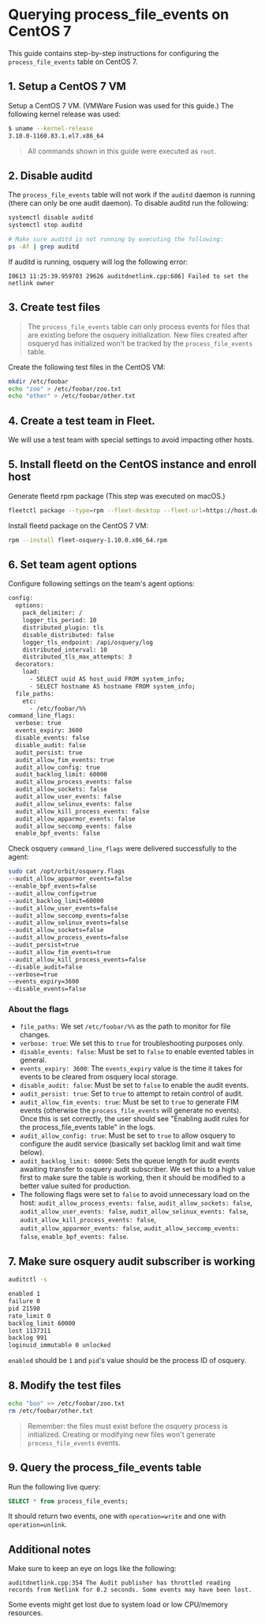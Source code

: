 # Querying process_file_events on CentOS 7

This guide contains step-by-step instructions for configuring the `process_file_events` table on CentOS 7.

## 1. Setup a CentOS 7 VM

Setup a CentOS 7 VM. (VMWare Fusion was used for this guide.)
The following kernel release was used:
```sh
$ uname --kernel-release
3.10.0-1160.83.1.el7.x86_64
```

> All commands shown in this guide were executed as `root`.

## 2. Disable auditd

The `process_file_events` table will not work if the `auditd` daemon is running (there can only be one audit daemon).
To disable auditd run the following:
```sh
systemctl disable auditd
systemctl stop auditd

# Make sure auditd is not running by executing the following:
ps -Af | grep auditd
```

If auditd is running, osquery will log the following error:
```log
I0613 11:25:39.959703 29626 auditdnetlink.cpp:686] Failed to set the netlink owner
```

## 3. Create test files

> The `process_file_events` table can only process events for files that are existing before the osquery initialization.
> New files created after osqueryd has initialized won't be tracked by the `process_file_events` table.

Create the following test files in the CentOS VM:
```sh
mkdir /etc/foobar
echo "zoo" > /etc/foobar/zoo.txt
echo "other" > /etc/foobar/other.txt
```

## 4. Create a test team in Fleet.

We will use a test team with special settings to avoid impacting other hosts.

## 5. Install fleetd on the CentOS instance and enroll host

Generate fleetd rpm package (This step was executed on macOS.)
```sh
fleetctl package --type=rpm --fleet-desktop --fleet-url=https://host.docker.internal:8080 --enroll-secret=[redacted team enroll secret] --insecure --debug
```

Install fleetd package on the CentOS 7 VM:
```sh
rpm --install fleet-osquery-1.10.0.x86_64.rpm
```

## 6. Set team agent options

Configure following settings on the team's agent options:
```sh
config:
  options:
    pack_delimiter: /
    logger_tls_period: 10
    distributed_plugin: tls
    disable_distributed: false
    logger_tls_endpoint: /api/osquery/log
    distributed_interval: 10
    distributed_tls_max_attempts: 3
  decorators:
    load:
      - SELECT uuid AS host_uuid FROM system_info;
      - SELECT hostname AS hostname FROM system_info;
  file_paths:
    etc:
      - /etc/foobar/%%
command_line_flags:
  verbose: true
  events_expiry: 3600
  disable_events: false
  disable_audit: false
  audit_persist: true
  audit_allow_fim_events: true
  audit_allow_config: true
  audit_backlog_limit: 60000
  audit_allow_process_events: false
  audit_allow_sockets: false
  audit_allow_user_events: false
  audit_allow_selinux_events: false
  audit_allow_kill_process_events: false
  audit_allow_apparmor_events: false
  audit_allow_seccomp_events: false
  enable_bpf_events: false
```

Check osquery `command_line_flags` were delivered successfully to the agent:
```sh
sudo cat /opt/orbit/osquery.flags 
--audit_allow_apparmor_events=false
--enable_bpf_events=false
--audit_allow_config=true
--audit_backlog_limit=60000
--audit_allow_user_events=false
--audit_allow_seccomp_events=false
--audit_allow_selinux_events=false
--audit_allow_sockets=false
--audit_allow_process_events=false
--audit_persist=true
--audit_allow_fim_events=true
--audit_allow_kill_process_events=false
--disable_audit=false
--verbose=true
--events_expiry=3600
--disable_events=false
```

### About the flags

- `file_paths:` We set `/etc/foobar/%%` as the path to monitor for file changes.
- `verbose: true`: We set this to `true` for troubleshooting purposes only.
- `disable_events: false`: Must be set to `false` to enable evented tables in general.
- `events_expiry: 3600`: The `events_expiry` value is the time it takes for events to be cleared from osquery local storage.
- `disable_audit: false`: Must be set to `false` to enable the audit events. 
- `audit_persist: true`: Set to `true` to attempt to retain control of audit.
- `audit_allow_fim_events: true`: Must be set to `true` to generate FIM events (otherwise the `process_file_events` will generate no events). Once this is set correctly, the user should see "Enabling audit rules for the process_file_events table" in the logs.
- `audit_allow_config: true`: Must be set to `true` to allow osquery to configure the audit service (basically set backlog limit and wait time below).
- `audit_backlog_limit: 60000`: Sets the queue length for audit events awaiting transfer to osquery audit subscriber. We set this to a high value first to make sure the table is working, then it should be modified to a better value suited for production.
- The following flags were set to `false` to avoid unnecessary load on the host: `audit_allow_process_events: false`, `audit_allow_sockets: false`, `audit_allow_user_events: false`, `audit_allow_selinux_events: false`, `audit_allow_kill_process_events: false`, `audit_allow_apparmor_events: false`, `audit_allow_seccomp_events: false`, `enable_bpf_events: false`.

## 7. Make sure osquery audit subscriber is working

```sh
auditctl -s

enabled 1
failure 0
pid 21590
rate_limit 0
backlog_limit 60000
lost 1137311
backlog 991
loginuid_immutable 0 unlocked
```

`enabled` should be `1` and `pid`'s value should be the process ID of osquery.

## 8. Modify the test files

```sh
echo "boo" >> /etc/foobar/zoo.txt
rm /etc/foobar/other.txt
```

> Remember: the files must exist before the osquery process is initialized.
> Creating or modifying new files won't generate `process_file_events` events.

## 9. Query the process_file_events table

Run the following live query:
```sql
SELECT * from process_file_events;
```

It should return two events, one with `operation=write` and one with `operation=unlink`.

## Additional notes

Make sure to keep an eye on logs like the following:
```log
auditdnetlink.cpp:354 The Audit publisher has throttled reading records from Netlink for 0.2 seconds. Some events may have been lost.
```
Some events might get lost due to system load or low CPU/memory resources.

<meta name="title" value="Querying process_file_events on CentOS 7">
<meta name="pageOrderInSection" value="1900">